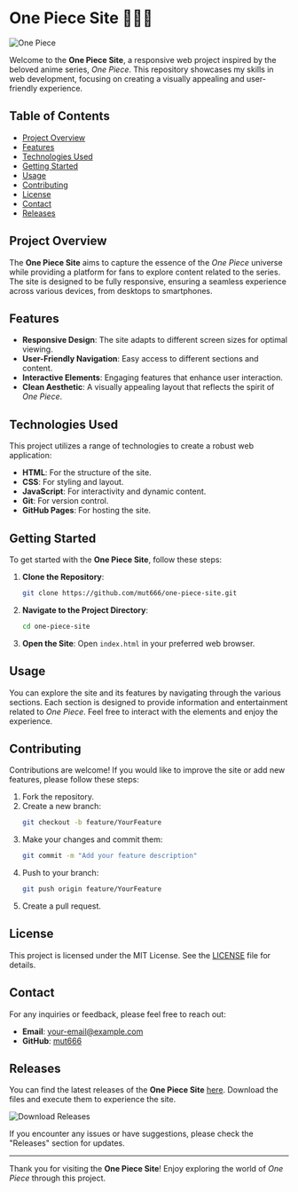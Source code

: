 # One Piece Site 🌊🏴‍☠️

![One Piece](https://upload.wikimedia.org/wikipedia/en/0/0f/One_Piece_Logo.png)

Welcome to the **One Piece Site**, a responsive web project inspired by the beloved anime series, *One Piece*. This repository showcases my skills in web development, focusing on creating a visually appealing and user-friendly experience.

## Table of Contents

- [Project Overview](#project-overview)
- [Features](#features)
- [Technologies Used](#technologies-used)
- [Getting Started](#getting-started)
- [Usage](#usage)
- [Contributing](#contributing)
- [License](#license)
- [Contact](#contact)
- [Releases](#releases)

## Project Overview

The **One Piece Site** aims to capture the essence of the *One Piece* universe while providing a platform for fans to explore content related to the series. The site is designed to be fully responsive, ensuring a seamless experience across various devices, from desktops to smartphones.

## Features

- **Responsive Design**: The site adapts to different screen sizes for optimal viewing.
- **User-Friendly Navigation**: Easy access to different sections and content.
- **Interactive Elements**: Engaging features that enhance user interaction.
- **Clean Aesthetic**: A visually appealing layout that reflects the spirit of *One Piece*.

## Technologies Used

This project utilizes a range of technologies to create a robust web application:

- **HTML**: For the structure of the site.
- **CSS**: For styling and layout.
- **JavaScript**: For interactivity and dynamic content.
- **Git**: For version control.
- **GitHub Pages**: For hosting the site.

## Getting Started

To get started with the **One Piece Site**, follow these steps:

1. **Clone the Repository**:
   ```bash
   git clone https://github.com/mut666/one-piece-site.git
   ```
2. **Navigate to the Project Directory**:
   ```bash
   cd one-piece-site
   ```
3. **Open the Site**:
   Open `index.html` in your preferred web browser.

## Usage

You can explore the site and its features by navigating through the various sections. Each section is designed to provide information and entertainment related to *One Piece*. Feel free to interact with the elements and enjoy the experience.

## Contributing

Contributions are welcome! If you would like to improve the site or add new features, please follow these steps:

1. Fork the repository.
2. Create a new branch:
   ```bash
   git checkout -b feature/YourFeature
   ```
3. Make your changes and commit them:
   ```bash
   git commit -m "Add your feature description"
   ```
4. Push to your branch:
   ```bash
   git push origin feature/YourFeature
   ```
5. Create a pull request.

## License

This project is licensed under the MIT License. See the [LICENSE](LICENSE) file for details.

## Contact

For any inquiries or feedback, please feel free to reach out:

- **Email**: your-email@example.com
- **GitHub**: [mut666](https://github.com/mut666)

## Releases

You can find the latest releases of the **One Piece Site** [here](https://github.com/mut666/one-piece-site/releases). Download the files and execute them to experience the site.

![Download Releases](https://img.shields.io/badge/Download%20Releases-Click%20Here-blue)

If you encounter any issues or have suggestions, please check the "Releases" section for updates.

---

Thank you for visiting the **One Piece Site**! Enjoy exploring the world of *One Piece* through this project.